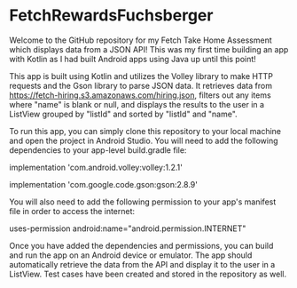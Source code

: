 # FetchRewardsFuchsberger

Welcome to the GitHub repository for my Fetch Take Home Assessment which displays data from a JSON API! This was my first time building an app with Kotlin as I had built
Android apps using Java up until this point! 

This app is built using Kotlin and utilizes the Volley library to make HTTP requests and the Gson library to parse JSON data. It retrieves data from 
https://fetch-hiring.s3.amazonaws.com/hiring.json, filters out any items where "name" is blank or null, and displays the results to the user in a ListView grouped 
by "listId" and sorted by "listId" and "name".

To run this app, you can simply clone this repository to your local machine and open the project in Android Studio. You will need to add the following dependencies to your 
app-level build.gradle file:

  implementation 'com.android.volley:volley:1.2.1'
  
  implementation 'com.google.code.gson:gson:2.8.9'

You will also need to add the following permission to your app's manifest file in order to access the internet:

  uses-permission android:name="android.permission.INTERNET" 

Once you have added the dependencies and permissions, you can build and run the app on an Android device or emulator. The app should automatically retrieve the data from 
the API and display it to the user in a ListView. Test cases have been created and stored in the repository as well.
